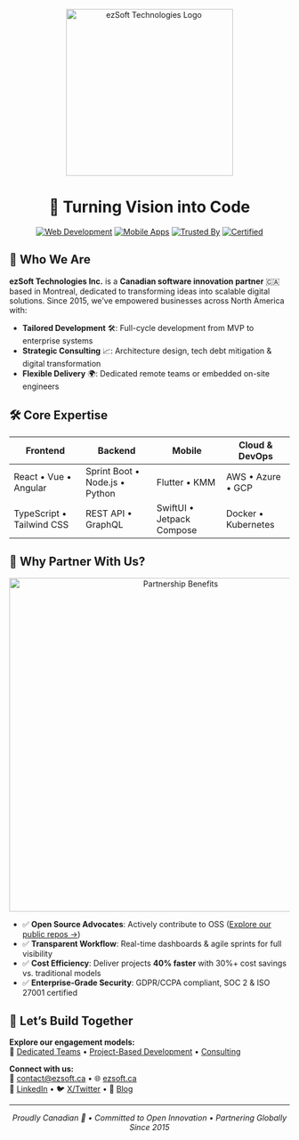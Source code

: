 <p align="center">
  <img src="https://ezsoft.ca/logo.svg" width="300" alt="ezSoft Technologies Logo">
</p>

<h1 align="center">🚀 Turning Vision into Code</h1>

<div align="center">
  
  [![Web Development](https://img.shields.io/badge/Web-React%20|%20Next.js%20|%20Vue-3C3C3C?logo=react)](https://ezsoft.ca/services)
  [![Mobile Apps](https://img.shields.io/badge/Mobile-Flutter%20|%20SwiftUI%20|%20Kotlin-61DAFB?logo=flutter)](https://ezsoft.ca/services)
  [![Trusted By](https://img.shields.io/badge/Trusted_by-50%2B_Enterprise_Clients-00C7B7?logo=github)](https://ezsoft.ca/case-studies)
  [![Certified](https://img.shields.io/badge/Security-ISO_27001_Certified-4CAF50?logo=opensourceinitiative)](https://ezsoft.ca/security)

</div>

## 👋 Who We Are
**ezSoft Technologies Inc.** is a **Canadian software innovation partner** 🇨🇦 based in Montreal, dedicated to transforming ideas into scalable digital solutions. Since 2015, we’ve empowered businesses across North America with:

- **Tailored Development** 🛠️: Full-cycle development from MVP to enterprise systems  
- **Strategic Consulting** 📈: Architecture design, tech debt mitigation & digital transformation  
- **Flexible Delivery** 🌍: Dedicated remote teams or embedded on-site engineers  

## 🛠 Core Expertise
| **Frontend**                    | **Backend**                     | **Mobile**                      | **Cloud & DevOps**              |
|---------------------------------|---------------------------------|---------------------------------|---------------------------------|
| React • Vue • Angular           | Sprint Boot • Node.js • Python  | Flutter • KMM                   | AWS • Azure • GCP               |
| TypeScript • Tailwind CSS       | REST API • GraphQL              | SwiftUI • Jetpack Compose       | Docker • Kubernetes             |

## 🌟 Why Partner With Us?
<div align="center">
  <img src="https://ezsoft.ca/github-collab.png" width="600" alt="Partnership Benefits">
</div>

- ✅ **Open Source Advocates**: Actively contribute to OSS ([Explore our public repos →](/projects))  
- ✅ **Transparent Workflow**: Real-time dashboards & agile sprints for full visibility  
- ✅ **Cost Efficiency**: Deliver projects **40% faster** with 30%+ cost savings vs. traditional models  
- ✅ **Enterprise-Grade Security**: GDPR/CCPA compliant, SOC 2 & ISO 27001 certified  

## 🤝 Let’s Build Together
**Explore our engagement models:**  
🔗 [Dedicated Teams](https://ezsoft.ca/teams) • [Project-Based Development](https://ezsoft.ca/projects) • [Consulting](https://ezsoft.ca/consulting)  

**Connect with us:**  
📧 [contact@ezsoft.ca](mailto:contact@ezsoft.ca) • 🌐 [ezsoft.ca](https://ezsoft.ca)  
💼 [LinkedIn](https://linkedin.com/company/ezsoft) • 🐦 [X/Twitter](https://twitter.com/ezsoft_dev) • 📰 [Blog](https://ezsoft.ca/blog)  

---

<p align="center">
  <em>Proudly Canadian 🍁 • Committed to Open Innovation • Partnering Globally Since 2015</em>
</p>
